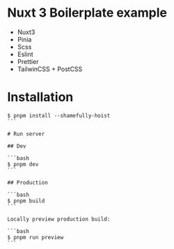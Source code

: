 # Nuxt 3 Boilerplate example

- Nuxt3
- Pinia
- Scss
- Eslint
- Prettier
- TailwinCSS + PostCSS

# Installation

````
$ pnpm install --shamefully-hoist
```

# Run server

## Dev

```bash
$ pnpm dev
```

## Production

```bash
$ pnpm build
```

Locally preview production build:

```bash
$ pnpm run preview
```
````
